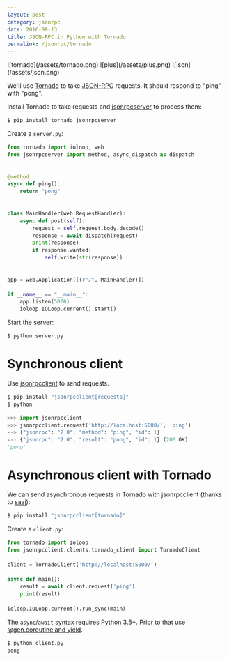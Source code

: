 ```yaml
---
layout: post
category: jsonrpc
date: 2016-09-13
title: JSON-RPC in Python with Tornado
permalink: /jsonrpc/tornado
---
```

<div class="wide-logos" markdown="1">
![tornado](/assets/tornado.png)
![plus](/assets/plus.png)
![json](/assets/json.png)
</div>

We'll use [Tornado](http://www.tornadoweb.org/) to take
[JSON-RPC](http://www.jsonrpc.org/) requests. It should respond to "ping" with
"pong".

Install Tornado to take requests and
[jsonrpcserver](http://jsonrpcserver.readthedocs.io/) to process them:

```sh
$ pip install tornado jsonrpcserver
```
Create a `server.py`:

```python
from tornado import ioloop, web
from jsonrpcserver import method, async_dispatch as dispatch


@method
async def ping():
    return "pong"


class MainHandler(web.RequestHandler):
    async def post(self):
        request = self.request.body.decode()
        response = await dispatch(request)
        print(response)
        if response.wanted:
            self.write(str(response))


app = web.Application([(r"/", MainHandler)])

if __name__ == "__main__":
    app.listen(5000)
    ioloop.IOLoop.current().start()
```
Start the server:

```sh
$ python server.py
```

Synchronous client
==================

Use [jsonrpcclient](http://jsonrpcclient.readthedocs.io/) to send requests.

```sh
$ pip install "jsonrpcclient[requests]"
$ python
```
```python
>>> import jsonrpcclient
>>> jsonrpcclient.request('http://localhost:5000/', 'ping')
--> {"jsonrpc": "2.0", "method": "ping", "id": 1}
<-- {"jsonrpc": "2.0", "result": "pong", "id": 1} (200 OK)
'pong'
```

Asynchronous client with Tornado
================================

We can send asynchronous requests in Tornado with jsonrpcclient (thanks to
[saaj](https://github.com/saaj/)):

```sh
$ pip install "jsonrpcclient[tornado]"
```
Create a `client.py`:

```python
from tornado import ioloop
from jsonrpcclient.clients.tornado_client import TornadoClient

client = TornadoClient('http://localhost:5000/')

async def main():
    result = await client.request('ping')
    print(result)

ioloop.IOLoop.current().run_sync(main)
```
The `async`/`await` syntax requires Python 3.5+. Prior to that use
[@gen.coroutine and
yield](http://tornado.readthedocs.io/en/stable/guide/coroutines.html#python-3-5-async-and-await).

```sh
$ python client.py
pong
```
